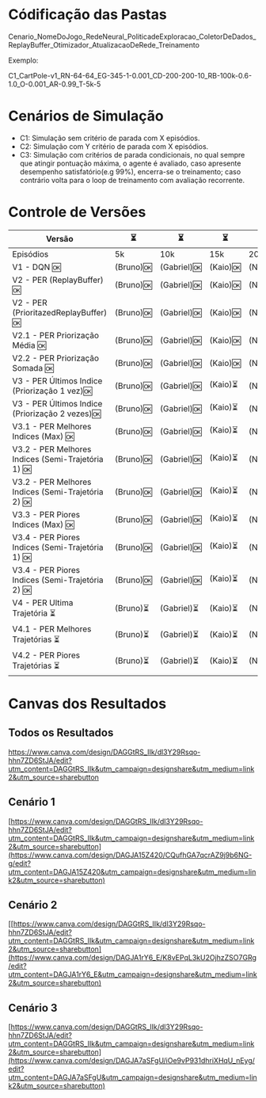 # Códificação das Pastas
Cenario_NomeDoJogo_RedeNeural_PoliticadeExploracao_ColetorDeDados_ReplayBuffer_Otimizador_AtualizacaoDeRede_Treinamento

Exemplo:

C1_CartPole-v1_RN-64-64_EG-345-1-0.001_CD-200-200-10_RB-100k-0.6-1.0_O-0.001_AR-0.99_T-5k-5

# Cenários de Simulação
* C1: Simulação sem critério de parada com X episódios.
* C2: Simulação com Y critério de parada com X episódios.
* C3: Simulação com critérios de parada condicionais, no qual sempre que atingir pontuação máxima, o agente é avaliado, caso apresente desempenho satisfatório(e.g 99%), encerra-se o treinamento; caso contrário volta para o loop de treinamento com avaliação recorrente.

# Controle de Versões 
| Versão | ⏳ |⏳|⏳|⏳|
|--------|-------------|-----|-----|-----|
| Episódios                                           | 5k |         10k |     15k |       20k          |
|V1 - DQN 🆗|                                        (Bruno)🆗| (Gabriel)🆗|(Kaio)🆗|(Nicolas)🆗|
|V2 - PER (ReplayBuffer) 🆗   |                      (Bruno)🆗| (Gabriel)🆗|(Kaio)🆗|(Nicolas)🆗|
|V2 - PER (PrioritazedReplayBuffer) 🆗   |           (Bruno)🆗| (Gabriel)🆗|(Kaio)🆗|(Nicolas)🆗|
|V2.1 - PER Priorização Média  🆗  |                 (Bruno)🆗| (Gabriel)🆗|(Kaio)🆗|(Nicolas)🆗|
|V2.2 - PER Priorização Somada  🆗  |                (Bruno)🆗| (Gabriel)🆗|(Kaio)🆗|(Nicolas)🆗|
|V3 - PER Últimos Indice (Priorização 1 vez)🆗 |     (Bruno)🆗| (Gabriel)🆗|(Kaio)⏳|(Nicolas)🆗|
|V3 - PER Últimos Indice (Priorização 2 vezes)🆗 |   (Bruno)🆗| (Gabriel)🆗|(Kaio)⏳|(Nicolas)🆗|
|V3.1 - PER Melhores Indices (Max)  🆗  |            (Bruno)🆗| (Gabriel)🆗|(Kaio)⏳|(Nicolas)🆗|
|V3.2 - PER Melhores Indices (Semi-Trajetória 1)  🆗  |    (Bruno)🆗| (Gabriel)🆗|(Kaio)⏳|(Nicolas)🆗|
|V3.2 - PER Melhores Indices (Semi-Trajetória 2)  🆗  |     (Bruno)🆗| (Gabriel)🆗|(Kaio)⏳|(Nicolas)🆗|
|V3.3 - PER Piores Indices (Max)  🆗  |              (Bruno)🆗| (Gabriel)🆗|(Kaio)⏳|(Nicolas)🆗|
|V3.4 - PER Piores Indices (Semi-Trajetória 1)  🆗  |          (Bruno)🆗| (Gabriel)🆗|(Kaio)⏳|(Nicolas)🆗|
|V3.4 - PER Piores Indices (Semi-Trajetória 2)  🆗  |          (Bruno)🆗| (Gabriel)🆗|(Kaio)⏳|(Nicolas)🆗|
|V4 - PER Ultima Trajetória ⏳  |                (Bruno)⏳| (Gabriel)⏳|(Kaio)⏳|(Nicolas)⏳|
|V4.1 - PER Melhores Trajetórias ⏳   |          (Bruno)⏳| (Gabriel)⏳|(Kaio)⏳|(Nicolas)⏳|
|V4.2 - PER Piores Trajetórias ⏳ |              (Bruno)⏳| (Gabriel)⏳|(Kaio)⏳|(Nicolas)⏳|

# Canvas dos Resultados
## Todos os Resultados
https://www.canva.com/design/DAGGtRS_IIk/dl3Y29Rsqo-hhn7ZD6StJA/edit?utm_content=DAGGtRS_IIk&utm_campaign=designshare&utm_medium=link2&utm_source=sharebutton
## Cenário 1
[https://www.canva.com/design/DAGGtRS_IIk/dl3Y29Rsqo-hhn7ZD6StJA/edit?utm_content=DAGGtRS_IIk&utm_campaign=designshare&utm_medium=link2&utm_source=sharebutton](https://www.canva.com/design/DAGJA15Z420/CQufhGA7qcrAZ9j9b6NG-g/edit?utm_content=DAGJA15Z420&utm_campaign=designshare&utm_medium=link2&utm_source=sharebutton)
## Cenário 2
[[https://www.canva.com/design/DAGGtRS_IIk/dl3Y29Rsqo-hhn7ZD6StJA/edit?utm_content=DAGGtRS_IIk&utm_campaign=designshare&utm_medium=link2&utm_source=sharebutton](https://www.canva.com/design/DAGJA1rY6_E/K8vEPqL3kU2OjhzZSO7GRg/edit?utm_content=DAGJA1rY6_E&utm_campaign=designshare&utm_medium=link2&utm_source=sharebutton)
## Cenário 3
[https://www.canva.com/design/DAGGtRS_IIk/dl3Y29Rsqo-hhn7ZD6StJA/edit?utm_content=DAGGtRS_IIk&utm_campaign=designshare&utm_medium=link2&utm_source=sharebutton](https://www.canva.com/design/DAGJA7aSFgU/iOe9vP931dhriXHqU_nEyg/edit?utm_content=DAGJA7aSFgU&utm_campaign=designshare&utm_medium=link2&utm_source=sharebutton)
